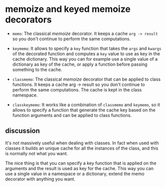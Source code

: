 # memoize and keyed memoize decorators

  - `memo`: The classical *memoize* decorator. It keeps a cache `arg -> result`
    so you don't continue to perform the same computations.

  - `keymemo`: It allows to specify a `key` function that takes the `args` and
      `kwargs` of the decorated function and computes a `key` value to use as
      key in the cache dictionary. This way you can for example use a single
      value of a dictionary as key of the cache, or apply a function before
      passing something to the cache.

  - `classmemo`: The classical *memoize* decorator that can be applied to class
      functions. It keeps a cache arg -> result so you don't continue to perform
      the same computations. The cache is kept in the class namespace.

  - `classkeymemo`: It works like a combination of `classmemo` and `keymemo`, so
      it allows to specify a function that generate the cache key based on the
      function arguments and can be applied to class functions.

## discussion

It's not massively useful when dealing with classes.
In fact when used with classes it builds an unique cache for all the instances
of the class, and this is normally not what you want.

The nice thing is that you can specify a key function that is applied on the
arguments and the result is used as key for the cache. This way you can use a
single value in a namespace or a dictionary, extend the memo decorator with
anything you want.
